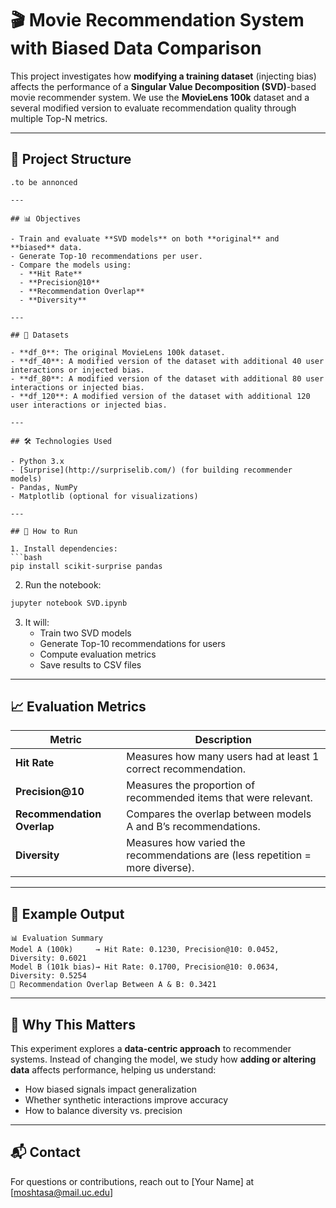 
# 🎬 Movie Recommendation System with Biased Data Comparison

This project investigates how **modifying a training dataset** (injecting bias) affects the performance of a **Singular Value Decomposition (SVD)**-based movie recommender system. We use the **MovieLens 100k** dataset and a several modified version to evaluate recommendation quality through multiple Top-N metrics.

---

## 📁 Project Structure

```
.to be annonced

---

## 📊 Objectives

- Train and evaluate **SVD models** on both **original** and **biased** data.
- Generate Top-10 recommendations per user.
- Compare the models using:
  - **Hit Rate**
  - **Precision@10**
  - **Recommendation Overlap**
  - **Diversity**

---

## 🧪 Datasets

- **df_0**: The original MovieLens 100k dataset.
- **df_40**: A modified version of the dataset with additional 40 user interactions or injected bias.
- **df_80**: A modified version of the dataset with additional 80 user interactions or injected bias.
- **df_120**: A modified version of the dataset with additional 120 user interactions or injected bias.

---

## 🛠️ Technologies Used

- Python 3.x
- [Surprise](http://surpriselib.com/) (for building recommender models)
- Pandas, NumPy
- Matplotlib (optional for visualizations)

---

## 🚀 How to Run

1. Install dependencies:
```bash
pip install scikit-surprise pandas
```

2. Run the notebook:
```bash
jupyter notebook SVD.ipynb
```

3. It will:
   - Train two SVD models
   - Generate Top-10 recommendations for users
   - Compute evaluation metrics
   - Save results to CSV files

---

## 📈 Evaluation Metrics

| Metric                | Description |
|-----------------------|-------------|
| **Hit Rate**          | Measures how many users had at least 1 correct recommendation. |
| **Precision@10**      | Measures the proportion of recommended items that were relevant. |
| **Recommendation Overlap** | Compares the overlap between models A and B’s recommendations. |
| **Diversity**         | Measures how varied the recommendations are (less repetition = more diverse). |

---

## 📌 Example Output

```plaintext
📊 Evaluation Summary
Model A (100k)     → Hit Rate: 0.1230, Precision@10: 0.0452, Diversity: 0.6021  
Model B (101k bias)→ Hit Rate: 0.1700, Precision@10: 0.0634, Diversity: 0.5254  
🔁 Recommendation Overlap Between A & B: 0.3421
```
---

## 🤔 Why This Matters

This experiment explores a **data-centric approach** to recommender systems. Instead of changing the model, we study how **adding or altering data** affects performance, helping us understand:

- How biased signals impact generalization
- Whether synthetic interactions improve accuracy
- How to balance diversity vs. precision

---

## 📬 Contact

For questions or contributions, reach out to [Your Name] at [moshtasa@mail.uc.edu]


